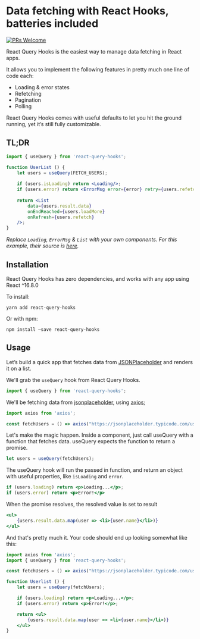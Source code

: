 # Data fetching with React Hooks, batteries included 
[![PRs Welcome](https://img.shields.io/badge/PRs-welcome-brightgreen.svg)](https://github.com/Eguzkiman/react-query-hooks/issues)

React Query Hooks is the easiest way to manage data fetching in React apps.

It allows you to implement the following features in pretty much one line of code each:

* Loading & error states
* Refetching
* Pagination
* Polling

React Query Hooks comes with useful defaults to let you hit the ground running, yet it’s still fully customizable.

## TL;DR
```jsx
import { useQuery } from 'react-query-hooks';

function UserList () {
    let users = useQuery(FETCH_USERS);
  
    if (users.isLoading) return <Loading/>;
    if (users.error) return <ErrorMsg error={error} retry={users.refetch}/>;
  
    return <List
        data={users.result.data}
        onEndReached={users.loadMore}
        onRefresh={users.refetch}
    />;
}
```



_Replace `Loading`, `ErrorMsg` & `List` with your own components. For this example, their source is [here](https://github.com/Eguzkiman/react-query-hooks/blob/master/example/src/components.js)._

## Installation
React Query Hooks has zero dependencies, and works with any app using React ^16.8.0

To install:
```
yarn add react-query-hooks
```

Or with npm:
```
npm install —save react-query-hooks
```

## Usage
Let’s build a quick app that fetches data from [JSONPlaceholder](https://jsonplaceholder.typicode.com/) and renders it on a list.

We'll grab the `useQuery` hook from React Query Hooks.

```jsx
import { useQuery } from 'react-query-hooks';
```

We'll be fetching data from [jsonplaceholder](https://jsonplaceholder.typicode.com/), using [axios](https://github.com/axios/axios);
```jsx
import axios from 'axios';

const fetchUsers = () => axios("https://jsonplaceholder.typicode.com/users");
```

Let's make the magic happen. Inside a component, just call useQuery with a
function that fetches data. useQuery expects the function to return a promise.
```jsx
let users = useQuery(fetchUsers);
```

The useQuery hook will run the passed in function,
and return an object with useful properties, like `isLoading` and `error`.
```jsx
if (users.loading) return <p>Loading...</p>;
if (users.error) return <p>Error!</p>
```

When the promise resolves, the resolved value is set to result
```jsx
<ul>
	{users.result.data.map(user => <li>{user.name}</li>)}
</ul>
```

And that's pretty much it. Your code should end up looking somewhat like this:
```jsx
import axios from 'axios';
import { useQuery } from 'react-query-hooks';

const fetchUsers = () => axios("https://jsonplaceholder.typicode.com/users");

function Userlist () {
	let users = useQuery(fetchUsers);

	if (users.loading) return <p>Loading...</p>;
	if (users.error) return <p>Error!</p>;

	return <ul>
		{users.result.data.map(user => <li>{user.name}</li>)}
	</ul>
}
```
